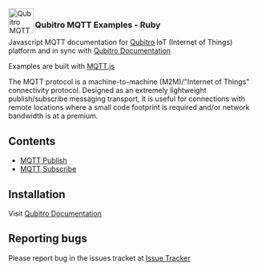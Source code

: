 <img align="left" width="50" height="50" src="https://cdn.jsdelivr.net/npm/programming-languages-logos/src/javascript/javascript.png" alt="Qubitro MQTT Examples - Javascript">

### Qubitro MQTT Examples - Ruby

Javascript MQTT documentation for [Qubitro](www.qubitro.com) IoT (Internet of Things) platform and in sync with [Qubitro Documentation](docs.qubitro.com)

Examples are built with [MQTT.js](https://github.com/mqttjs)

The MQTT protocol is a machine-to-machine (M2M)/"Internet of Things" connectivity protocol. Designed as an extremely lightweight publish/subscribe messaging transport, it is useful for connections with remote locations where a small code footprint is required and/or network bandwidth is at a premium.

Contents
--------

* [MQTT Publish](./qubitro_mqtt_publish.js)
* [MQTT Subscribe](./qubitro_mqtt_subscribe.js)

Installation
------------

Visit [Qubitro Documentation](https://docs.qubitro.com/client-guides/setup-device/ruby)

Reporting bugs
------------

Please report bug in the issues tracket at [Issue Tracker](https://github.com/qubitro/qubitro-docs/issues)